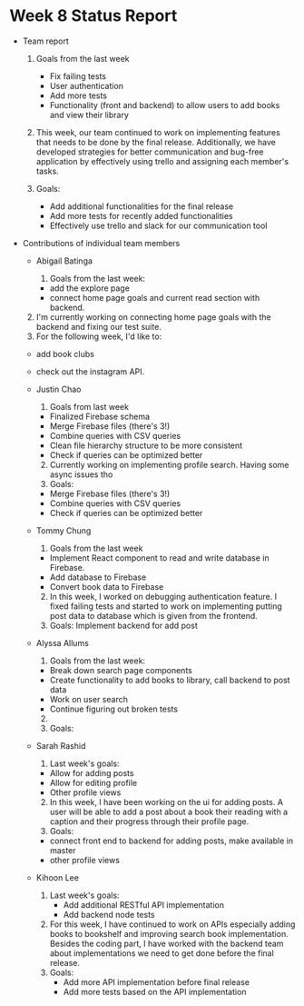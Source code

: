 # Week 8 Status Report

- Team report

  1. Goals from the last week

     - Fix failing tests
     - User authentication
     - Add more tests
     - Functionality (front and backend) to allow users to add books and view their library

  2. This week, our team continued to work on implementing features that needs to be done by the final release. Additionally, we have developed strategies for better communication and bug-free application by effectively using trello and assigning each member's tasks.

  3. Goals:
     - Add additional functionalities for the final release
     - Add more tests for recently added functionalities
     - Effectively use trello and slack for our communication tool

- Contributions of individual team members

  - Abigail Batinga

    1. Goals from the last week:
      - add the explore page
      - connect home page goals and current read section with backend.

  2. I'm currently working on connecting home page goals with the backend and fixing our test suite.
  3. For the following week, I'd like to:
   - add book clubs
   - check out the instagram API.

  - Justin Chao
    1. Goals from last week
      - Finalized Firebase schema
      - Merge Firebase files (there's 3!)
      - Combine queries with CSV queries
      - Clean file hierarchy structure to be more consistent
      - Check if queries can be optimized better
    2. Currently working on implementing profile search. Having some async issues tho
    3. Goals:
      - Merge Firebase files (there's 3!)
      - Combine queries with CSV queries
      - Check if queries can be optimized better
  - Tommy Chung

    1. Goals from the last week
     - Implement React component to read and write database in Firebase.
     - Add database to Firebase
     - Convert book data to Firebase

    2. In this week, I worked on debugging authentication feature. I fixed failing tests and started to work on implementing putting post data to database which is given from the frontend. 
    3. Goals: Implement backend for add post

  - Alyssa Allums

    1. Goals from the last week:

    - Break down search page components
    - Create functionality to add books to library, call backend to post data
    - Work on user search
    - Continue figuring out broken tests

    2.
    3. Goals:

  - Sarah Rashid

    1. Last week's goals:

    - Allow for adding posts
    - Allow for editing profile
    - Other profile views

    2. In this week, I have been working on the ui for adding posts. A user will be able to add a post about a book their reading with a caption and their progress through their profile page.
    3. Goals:
      - connect front end to backend for adding posts, make available in master
      - other profile views

  - Kihoon Lee
    1. Last week's goals:
       - Add additional RESTful API implementation
       - Add backend node tests
    2. For this week, I have continued to work on APIs especially adding books to bookshelf and improving search book implementation. Besides the coding part, I have worked with the backend team about implementations we need to get done before the final release.
    3. Goals:
       - Add more API implementation before final release
       - Add more tests based on the API implementation
